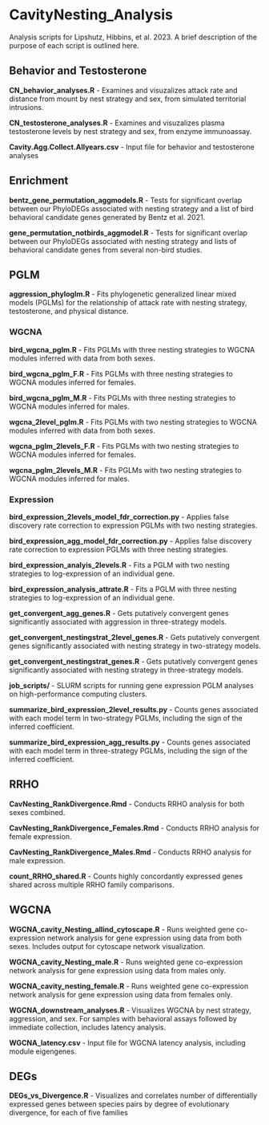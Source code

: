 # CavityNesting_Analysis

Analysis scripts for Lipshutz, Hibbins, et al. 2023. A brief description of the purpose 
of each script is outlined here. 

## Behavior and Testosterone
**CN_behavior_analyses.R** - Examines and visuzalizes attack rate and distance from mount by 
nest strategy and sex, from simulated territorial intrusions.

**CN_testosterone_analyses.R** - Examines and visuzalizes plasma testosterone levels by 
nest strategy and sex, from enzyme immunoassay.

**Cavity.Agg.Collect.Allyears.csv** - Input file for behavior and testosterone analyses

## Enrichment
**bentz_gene_permutation_aggmodels.R** - Tests for significant overlap between our PhyloDEGs
associated with nesting strategy and a list of bird behavioral candidate genes generated by 
Bentz et al. 2021.

**gene_permutation_notbirds_aggmodel.R** - Tests for significant overlap between our PhyloDEGs
associated with nesting strategy and lists of behavioral candidate genes from several non-bird
studies. 

## PGLM
**aggression_phyloglm.R** - Fits phylogenetic generalized linear mixed models (PGLMs) for the 
relationship of attack rate with nesting strategy, testosterone, and physical distance. 

### WGCNA
**bird_wgcna_pglm.R** - Fits PGLMs with three nesting strategies to WGCNA modules inferred with
data from both sexes.

**bird_wgcna_pglm_F.R** - Fits PGLMs with three nesting strategies to WGCNA modules inferred for
females.

**bird_wgcna_pglm_M.R** - Fits PGLMs with three nesting strategies to WGCNA modules inferred for 
males. 

**wgcna_2level_pglm.R** - Fits PGLMs with two nesting strategies to WGCNA modules inferred with
data from both sexes.

**wgcna_pglm_2levels_F.R** - Fits PGLMs with two nesting strategies to WGCNA modules inferred for
females.

**wgcna_pglm_2levels_M.R** - Fits PGLMs with two nesting strategies to WGCNA modules inferred for 
males. 

### Expression

**bird_expression_2levels_model_fdr_correction.py** - Applies false discovery rate correction to 
expression PGLMs with two nesting strategies.

**bird_expression_agg_model_fdr_correction.py** - Applies false discovery rate correction to 
expression PGLMs with three nesting strategies. 

**bird_expression_analyis_2levels.R** - Fits a PGLM with two nesting strategies to log-expression
of an individual gene. 

**bird_expression_analysis_attrate.R** - Fits a PGLM with three nesting strategies to log-expression
of an individual gene. 

**get_convergent_agg_genes.R** - Gets putatively convergent genes significantly associated with 
aggression in three-strategy models. 

**get_convergent_nestingstrat_2level_genes.R** - Gets putatively convergent genes significantly 
associated with nesting strategy in two-strategy models.

**get_convergent_nestingstrat_genes.R** - Gets putatively convergent genes significantly
associated with nesting strategy in three-strategy models. 

**job_scripts/** - SLURM scripts for running gene expression PGLM analyses on high-performance
computing clusters. 

**summarize_bird_expression_2level_results.py** - Counts genes associated with each model term 
in two-strategy PGLMs, including the sign of the inferred coefficient. 

**summarize_bird_expression_agg_results.py** - Counts genes associated with each model term
in three-strategy PGLMs, including the sign of the inferred coefficient. 

## RRHO 

**CavNesting_RankDivergence.Rmd** - Conducts RRHO analysis for both sexes combined. 

**CavNesting_RankDivergence_Females.Rmd** - Conducts RRHO analysis for female expression. 

**CavNesting_RankDivergence_Males.Rmd** - Conducts RRHO analysis for male expression. 

**count_RRHO_shared.R** - Counts highly concordantly expressed genes shared across multiple
RRHO family comparisons. 

## WGCNA

**WGCNA_cavity_Nesting_allind_cytoscape.R** - Runs weighted gene co-expression network analysis
for gene expression using data from both sexes. Includes output for cytoscape network visualization.

**WGCNA_cavity_Nesting_male.R** - Runs weighted gene co-expression network analysis
for gene expression using data from males only.

**WGCNA_cavity_nesting_female.R** - Runs weighted gene co-expression network analysis
for gene expression using data from females only.

**WGCNA_downstream_analyses.R** - Visualizes WGCNA by nest strategy, aggression, and sex. For samples 
with behavioral assays followed by immediate collection, includes latency analysis.

**WGCNA_latency.csv** - Input file for WGCNA latency analysis, including module eigengenes.

## DEGs

**DEGs_vs_Divergence.R** - Visualizes and correlates number of differentially expressed genes between 
species pairs by degree of evolutionary divergence, for each of five families
